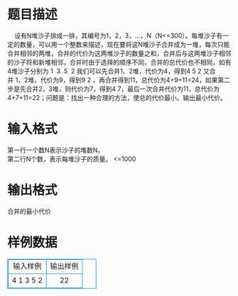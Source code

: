 # 

 
 # 题目描述 
&nbsp;&nbsp;&nbsp;&nbsp;设有N堆沙子排成一排，其编号为1，2，3，…，N（N&lt;=300）。每堆沙子有一定的数量，可以用一个整数来描述，现在要将这N堆沙子合并成为一堆，每次只能合并相邻的两堆，合并的代价为这两堆沙子的数量之和，合并后与这两堆沙子相邻的沙子将和新堆相邻，合并时由于选择的顺序不同，合并的总代价也不相同，如有4堆沙子分别为&nbsp;1&nbsp;&nbsp;3&nbsp;&nbsp;5&nbsp;&nbsp;2&nbsp;我们可以先合并1、2堆，代价为4，得到4&nbsp;5&nbsp;2&nbsp;又合并&nbsp;1，2堆，代价为9，得到9&nbsp;2&nbsp;，再合并得到11，总代价为4+9+11=24，如果第二步是先合并2，3堆，则代价为7，得到4&nbsp;7，最后一次合并代价为11，总代价为4+7+11=22；问题是：找出一种合理的方法，使总的代价最小。输出最小代价。 

 
 # 输入格式 
第一行一个数N表示沙子的堆数N。<BR>第二行N个数，表示每堆沙子的质量。&nbsp;&lt;=1000 

 
 # 输出格式 
合并的最小代价 
# 样例数据
<style>
        table,table tr th, table tr td { border:1px solid #0094ff; }
        table { width: 200px; min-height: 25px; line-height: 25px; text-align: center; border-collapse: collapse;}   
    </style>
<table>
	<tr>
		<td>输入样例</td>
		<td>输出样例</td>
	</tr>
<tr><td>4
1 3 5 2</td><td>22</td></tr></table>
